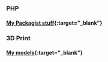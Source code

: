 ### PHP

#### [My Packagist stuff](https://packagist.org/packages/dansan/){:target="_blank"}


### 3D Print

#### [My models](https://github.com/danielsan80?utf8=%E2%9C%93&tab=repositories&q=3dprint){:target="_blank"}

